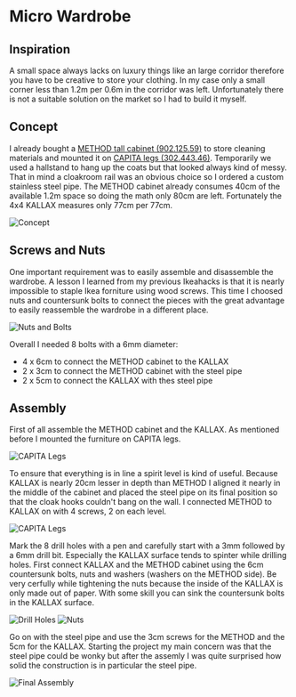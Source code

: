 <!--
author: @zusatzstoff
cover: /static/wardrobe/wardrobe-cover.jpg
description: Wardrobe requiring less than 1.2m x 0.6m space
publish: 2016-02-21
comments: true
-->

Micro Wardrobe
==============

## Inspiration

A small space always lacks on luxury things like an large corridor therefore you have to be creative to store your clothing. In my case only a small corner less than 1.2m per 0.6m in the corridor was left. Unfortunately there is not a suitable solution on the market so I had to build it myself.

## Concept

I already bought a [METHOD tall cabinet (902.125.59)](http://www.ikea.com/de/de/catalog/products/10212563/#/90212559) to store cleaning materials and mounted it on [CAPITA legs (302.443.46)](http://www.ikea.com/de/de/catalog/products/30244346/). Temporarily we used a hallstand to hang up the coats but that looked always kind of messy. That in mind a cloakroom rail was an obvious choice so I ordered a custom stainless steel pipe. The METHOD cabinet already consumes 40cm of the available 1.2m space so doing the math only 80cm are left. Fortunately the 4x4 KALLAX measures only 77cm per 77cm.

![Concept](/static/wardrobe/concept.jpg)

## Screws and Nuts

One important requirement was to easily assemble and disassemble the wardrobe. A lesson I learned from my previous Ikeahacks is that it is nearly impossible to staple Ikea forniture using wood screws. This time I choosed nuts and countersunk bolts to connect the pieces with the great advantage to easily reassemble the wardrobe in a different place.

![Nuts and Bolts](/static/wardrobe/countersunk-bolts-and-nuts.jpg)

Overall I needed 8 bolts with a 6mm diameter:

- 4 x 6cm to connect the METHOD cabinet to the KALLAX
- 2 x 3cm to connect the METHOD cabinet with the steel pipe
- 2 x 5cm to connect the KALLAX with thes steel pipe

## Assembly

First of all assemble the METHOD cabinet and the KALLAX. As mentioned before I mounted the furniture on CAPITA legs.

![CAPITA Legs](/static/wardrobe/capita-legs.jpg)

To ensure that everything is in line a spirit level is kind of useful. Because KALLAX is nearly 20cm lesser in depth than METHOD I aligned it nearly in the middle of the cabinet and placed the steel pipe on its final position so that the cloak hooks couldn't bang on the wall. I connected METHOD to KALLAX on with 4 screws, 2 on each level.

![CAPITA Legs](/static/wardrobe/furniture-alignment.jpg)

Mark the 8 drill holes with a pen and carefully start with a 3mm followed by a 6mm drill bit. Especially the KALLAX surface tends to spinter while drilling holes. First connect KALLAX and the METHOD cabinet using the 6cm countersunk bolts, nuts and washers (washers on the METHOD side). Be very cerfully while tightening the nuts because the inside of the KALLAX is only made out of paper.  With some skill you can sink the countersunk bolts in the KALLAX surface.

![Drill Holes](/static/wardrobe/drill-holes.jpg)
![Nuts](/static/wardrobe/tightened-nuts.jpg)

Go on with the steel pipe and use the 3cm screws for the METHOD and the 5cm for the KALLAX. Starting the project my main concern was that the steel pipe could be wonky but after the assemly I was quite surprised how solid the construction is in particular the steel pipe.

![Final Assembly](/static/wardrobe/assembled.jpg)
